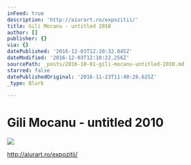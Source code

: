 ```yaml
---
inFeed: true
description: 'http://aiurart.ro/expozitii/'
title: Gili Mocanu - untitled 2010
author: []
publisher: {}
via: {}
datePublished: '2016-12-03T12:10:32.045Z'
dateModified: '2016-12-03T12:10:22.256Z'
sourcePath: _posts/2016-10-01-gili-mocanu-untitled-2010.md
starred: false
datePublishedOriginal: '2016-11-23T11:40:26.625Z'
_type: Blurb

---
```

# Gili Mocanu - untitled 2010
![](https://the-grid-user-content.s3-us-west-2.amazonaws.com/32ede401-bd70-436d-ac77-972c65cf85d4.jpg)

http://aiurart.ro/expozitii/